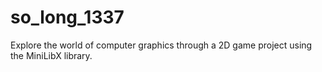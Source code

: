 # so_long_1337
Explore the world of computer graphics through a 2D game project using the MiniLibX library.

